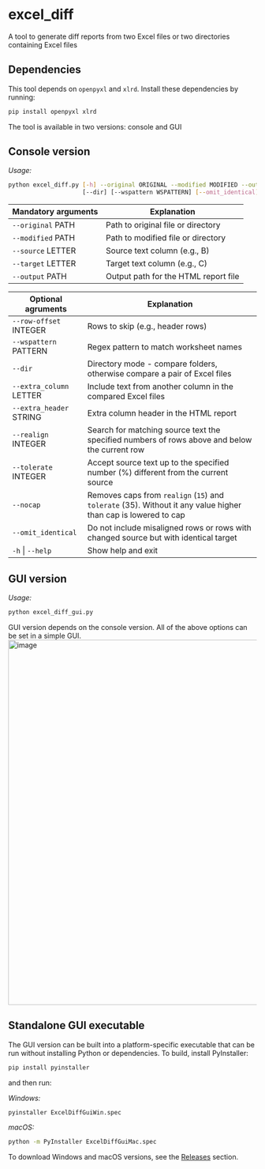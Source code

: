 # excel_diff
A tool to generate diff reports from two Excel files or two directories containing Excel files

## Dependencies
This tool depends on `openpyxl` and `xlrd`. Install these dependencies by running:
```bash
pip install openpyxl xlrd
```

The tool is available in two versions: console and GUI

## Console version
*Usage:*
```bash
python excel_diff.py [-h] --original ORIGINAL --modified MODIFIED --output OUTPUT --source SOURCE --target TARGET [--extra_column EXTRA_COLUMN] [--extra_header EXTRA_HEADER] [--row-offset ROW_OFFSET] [--realign REALIGN] [--tolerate TOLERATE] [--nocap]
                     [--dir] [--wspattern WSPATTERN] [--omit_identical]
```
| Mandatory arguments | Explanation |
|---------------------|-------------|
| `--original` PATH   | Path to original file or directory |
| `--modified` PATH   | Path to modified file or directory |
| `--source` LETTER   | Source text column (e.g., B) |
| `--target` LETTER   | Target text column (e.g., C) |
| `--output` PATH     | Output path for the HTML report file |

| Optional agruments            | Explanation |
|-------------------------------|-------------|
| `--row-offset` INTEGER        | Rows to skip (e.g., header rows) |
| `--wspattern` PATTERN         | Regex pattern to match worksheet names |
| `--dir`                       | Directory mode - compare folders, otherwise compare a pair of Excel files |
| `--extra_column` LETTER       | Include text from another column in the compared Excel files |
| `--extra_header` STRING       | Extra column header in the HTML report |
| `--realign` INTEGER           | Search for matching source text the specified numbers of rows above and below the current row |
| `--tolerate` INTEGER          | Accept source text up to the specified number (%) different from the current source |
| `--nocap`                     | Removes caps from `realign` (`15`) and `tolerate` (35). Without it any value higher than cap is lowered to cap |
| `--omit_identical`            | Do not include misaligned rows or rows with changed source but with identical target |
| `-h` \| `--help`              | Show help and exit |

## GUI version
*Usage:*
```bash
python excel_diff_gui.py
```
GUI version depends on the console version.
All of the above options can be set in a simple GUI.
<img width="833" height="739" alt="image" src="https://github.com/user-attachments/assets/b82534da-6704-43a0-9c26-013509257936" />

## Standalone GUI executable
The GUI version can be built into a platform-specific executable that can be run without installing Python or dependencies.
To build, install PyInstaller:
```bash
pip install pyinstaller
```
and then run:

*Windows:*
```bash
pyinstaller ExcelDiffGuiWin.spec
```
*macOS:*
```bash
python -m PyInstaller ExcelDiffGuiMac.spec
```

To download Windows and macOS versions, see the [Releases](https://github.com/capstanlqc/excel_diff/releases) section.
